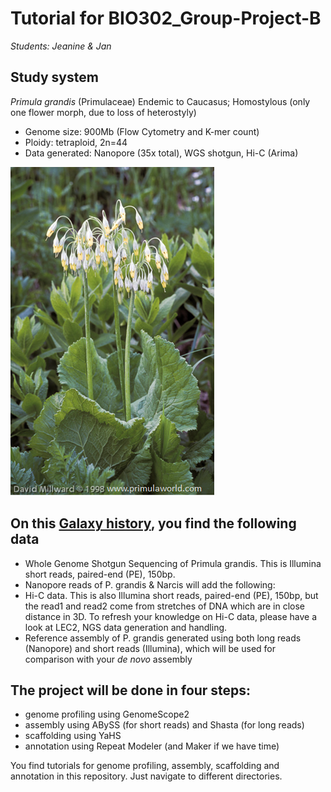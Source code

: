 # Tutorial for BIO302_Group-Project-B

*Students: Jeanine & Jan*

## Study system
*Primula grandis* (Primulaceae)
Endemic to Caucasus; Homostylous (only one flower morph, due to loss of heterostyly)

- Genome size: 900Mb (Flow Cytometry and K-mer count)
- Ploidy: tetraploid, 2n=44
- Data generated: Nanopore (35x total), WGS shotgun, Hi-C (Arima)

![Primula grandis][Pgrandis_NY]

[Pgrandis_NY]: ./Pgrandis.png


## On this [Galaxy history](https://usegalaxy.eu/u/naryou/h/bio302genome-assembly-b), you find the following data

- Whole  Genome Shotgun Sequencing of Primula grandis. This is Illumina short reads, paired-end (PE), 150bp.
- Nanopore reads of P. grandis
& Narcis will add the following:
- Hi-C data. This is also Illumina short reads, paired-end (PE), 150bp, but the read1 and read2 come from stretches of DNA which are in close distance in 3D. 
To refresh your knowledge on Hi-C data, please have a look at LEC2, NGS data generation and handling.
- Reference assembly of P. grandis generated using both long reads (Nanopore) and short reads (Illumina), which will be used for comparison with your *de novo* assembly

## The project will be done in four steps:
- genome profiling using GenomeScope2
- assembly using ABySS (for short reads) and Shasta (for long reads)
- scaffolding using YaHS
- annotation using Repeat Modeler (and Maker if we have time)

You find tutorials for genome profiling, assembly, scaffolding and annotation in this repository. Just navigate to different directories.

